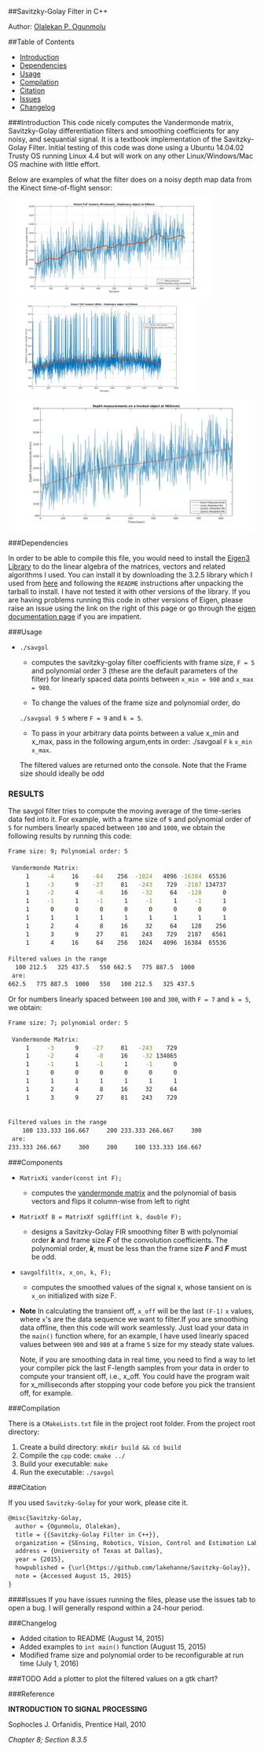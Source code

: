 ##Savitzky-Golay Filter in C++

Author: [Olalekan P. Ogunmolu](http://lakehanne.github.io)

##Table of Contents
- [Introduction](#introduction)
- [Dependencies](#dependencies)
- [Usage](#usage)
- [Compilation](#compilation)
- [Citation](#citation)
- [Issues](#issues)
- [Changelog](#changelog)


###Introduction
This code nicely computes the Vandermonde matrix, Savitzky-Golay differentiation filters and smoothing coefficients for any noisy, and sequantial signal. It is a textbook implementation of the Savitzky-Golay Filter. Initial testing of this code was done using a Ubuntu 14.04.02 Trusty OS running Linux 4.4 but will work on any other Linux/Windows/Mac OS machine with little effort.

Below are examples of what the filter does on a noisy depth map data from the Kinect time-of-flight sensor:


<img src="/include/Protonect_Uncalibrated.jpg" height="200px">
<img src="/include/ROS_Calibrated.jpg" height="200px">
<img src="/include/Savitzky-Golay_smoothing_filter.jpg" width="706px">

###Dependencies

In order to be able to compile this file, you would need to install the [Eigen3 Library](http://eigen.tuxfamily.org/index.php?title=Main_Page) to do the linear algebra of the matrices, vectors and related algorithms I used. You can install it by downloading the 3.2.5 library which I used from [here](http://bitbucket.org/eigen/eigen/get/3.2.5.tar.gz) and following the `README` instructions after unpacking the tarball to install. I have not tested it with other versions of the library. If you are having problems running this code in other versions of Eigen, please raise an issue using the link on the right of this page or go through the [eigen documentation page](http://eigen.tuxfamily.org/dox/index.html) if you are impatient.

###Usage

* `./savgol`

  - computes the savitzky-golay filter coefficients with frame size, `F = 5` and polynomial order 3 (these are the default parameters of the filter) for linearly spaced data points between `x_min = 900` and `x_max = 980`.

  - To change the values of the frame size and polynomial order, do

  `./savgoal 9 5` where `F = 9` and `k = 5`.

  - To pass in your arbitrary data points between a value x_min and x_max, pass in the following argum,ents in order: ./savgoal `F` `k` `x_min` `x_max`.

  The filtered values are returned onto the console. Note that the Frame size should ideally be odd

### RESULTS
The savgol filter tries to compute the moving average of the time-series data fed into it. For example, with a frame size of `9` and polynomial order of `5` for numbers linearly spaced between `100` and `1000`, we obtain the following results by running this code:

```bash
Frame size: 9; Polynomial order: 5 

 Vandermonde Matrix: 
     1     -4     16    -64    256  -1024   4096 -16384  65536
     1     -3      9    -27     81   -243    729  -2187 134737
     1     -2      4     -8     16    -32     64   -128      0
     1     -1      1     -1      1     -1      1     -1      1
     1      0      0      0      0      0      0      0      0
     1      1      1      1      1      1      1      1      1
     1      2      4      8     16     32     64    128    256
     1      3      9     27     81    243    729   2187   6561
     1      4     16     64    256   1024   4096  16384  65536

Filtered values in the range 
  100 212.5   325 437.5   550 662.5   775 887.5  1000
 are: 
662.5   775 887.5  1000   550   100 212.5   325 437.5

```

Or for numbers linearly spaced between `100` and `300`, with `F = 7` and `k = 5`, we obtain:

```bash
Frame size: 7; polynomial order: 5 

 Vandermonde Matrix: 
     1     -3      9    -27     81   -243    729
     1     -2      4     -8     16    -32 134865
     1     -1      1     -1      1     -1      0
     1      0      0      0      0      0      0
     1      1      1      1      1      1      1
     1      2      4      8     16     32     64
     1      3      9     27     81    243    729


Filtered values in the range 
    100 133.333 166.667     200 233.333 266.667     300
 are: 
233.333 266.667     300     200     100 133.333 166.667
```

###Components
*  `MatrixXi vander(const int F);`
    	
    - computes the [vandermonde matrix](https://en.wikipedia.org/wiki/Vandermonde_matrix) and the polynomial of basis vectors and flips it column-wise from left to right

*   `MatrixXf B = MatrixXf sgdiff(int k, double F);`	
		
	- designs a Savitzky-Golay FIR smoothing filter B with polynomial order _**k**_ and frame size _**F**_ of the convolution coefficients.  The polynomial order, _**k**_, must be less than the frame size _**F**_ and _**F**_ must be odd. 

*	`savgolfilt(x, x_on, k, F);`
	
	- computes the smoothed values of the signal x, whose tansient on is `x_on` initialized with size F.

*	**Note**
	In calculating the transient off, `x_off` will be the last `(F-1)` `x` values, where `x`'s are the data sequence we want to filter.If you are smoothing data offline, then this code will work seamlessly. Just load your data in the `main()` function where, for an example, I have used linearly spaced values between `900` and `980` at a frame `5` size for my steady state values. 
	
	Note, if you are smoothing data in real time, you need to find a way to let your compiler pick the last F-length samples from your data in order to compute your transient off, i.e., x_off. You could have the program wait for x_milliseconds after stopping your code before you pick the transient off, for example.

###Compilation

There is a `CMakeLists.txt` file in the project root folder. From the project root directory:

1.	Create a build directory: `mkdir build && cd build`
2. 	Compile the `cpp` code: 	`cmake ../`
3.	Build your executable: `make`
4. 	Run the executable:	`./savgol`


###Citation

If you used `Savitzky-Golay` for your work, please cite it.

```tex
@misc{Savitzky-Golay,
  author = {Ogunmolu, Olalekan},
  title = {{Savitzky-Golay Filter in C++}},
  organization = {SEnsing, Robotics, Vision, Control and Estimation Lab},
  address = {University of Texas at Dallas},
  year = {2015},
  howpublished = {\url{https://github.com/lakehanne/Savitzky-Golay}},
  note = {Accessed August 15, 2015}
}
```
####Issues
If you have issues running the files, please use the issues tab to open a bug. I will generally respond within a 24-hour period.

###Changelog
*	Added citation to README (August 14, 2015)
* Added examples to `int main()` function (August 15, 2015)
* Modified frame size and polynomial order to be reconfigurable at run time (July 1, 2016)
       
###TODO
Add a plotter to plot the filtered values on a gtk chart?

###Reference

**INTRODUCTION TO SIGNAL PROCESSING** 

  Sophocles J. Orfanidis, Prentice Hall, 2010

  *Chapter 8; Section 8.3.5*
